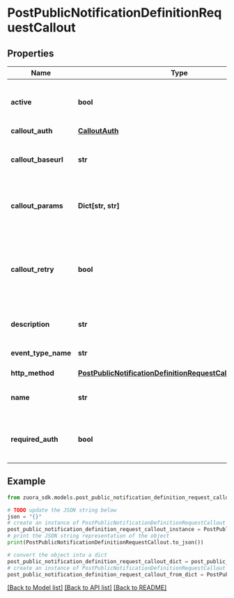 # PostPublicNotificationDefinitionRequestCallout


## Properties

Name | Type | Description | Notes
------------ | ------------- | ------------- | -------------
**active** | **bool** | The status of the callout. The default is &#x60;true&#x60;. | [optional] [default to True]
**callout_auth** | [**CalloutAuth**](CalloutAuth.md) |  | [optional] 
**callout_baseurl** | **str** | The callout URL. It must start with &#39;https://&#39; | 
**callout_params** | **Dict[str, str]** | A key-value map of merge fields of this callout.  | [optional] 
**callout_retry** | **bool** | Specified whether to retry the callout when the callout fails. The default value is &#x60;true&#x60;. | [optional] [default to True]
**description** | **str** | Description for the callout. | [optional] 
**event_type_name** | **str** | The name of the event type. | 
**http_method** | [**PostPublicNotificationDefinitionRequestCalloutHttpMethod**](PostPublicNotificationDefinitionRequestCalloutHttpMethod.md) |  | 
**name** | **str** | The name of the created callout. | 
**required_auth** | **bool** | Specifies whether the callout requires auth. | 

## Example

```python
from zuora_sdk.models.post_public_notification_definition_request_callout import PostPublicNotificationDefinitionRequestCallout

# TODO update the JSON string below
json = "{}"
# create an instance of PostPublicNotificationDefinitionRequestCallout from a JSON string
post_public_notification_definition_request_callout_instance = PostPublicNotificationDefinitionRequestCallout.from_json(json)
# print the JSON string representation of the object
print(PostPublicNotificationDefinitionRequestCallout.to_json())

# convert the object into a dict
post_public_notification_definition_request_callout_dict = post_public_notification_definition_request_callout_instance.to_dict()
# create an instance of PostPublicNotificationDefinitionRequestCallout from a dict
post_public_notification_definition_request_callout_from_dict = PostPublicNotificationDefinitionRequestCallout.from_dict(post_public_notification_definition_request_callout_dict)
```
[[Back to Model list]](../README.md#documentation-for-models) [[Back to API list]](../README.md#documentation-for-api-endpoints) [[Back to README]](../README.md)


